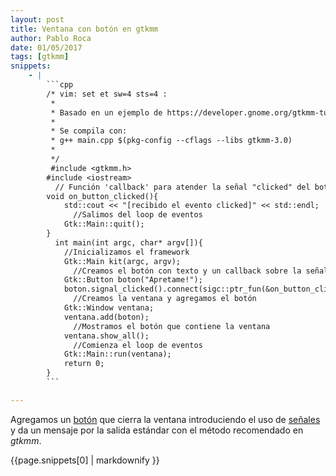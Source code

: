 ```yaml
---
layout: post
title: Ventana con botón en gtkmm
author: Pablo Roca
date: 01/05/2017
tags: [gtkmm]
snippets: 
    - |
        ```cpp
        /* vim: set et sw=4 sts=4 :
         *
         * Basado en un ejemplo de https://developer.gnome.org/gtkmm-tutorial/stable/sec-basics-simple-example.html.en
         *
         * Se compila con:
         * g++ main.cpp $(pkg-config --cflags --libs gtkmm-3.0)
         *
         */
         #include <gtkmm.h>
        #include <iostream>
          // Función 'callback' para atender la señal "clicked" del botón
        void on_button_clicked(){
            std::cout << "[recibido el evento clicked]" << std::endl;
              //Salimos del loop de eventos
            Gtk::Main::quit();
        }
          int main(int argc, char* argv[]){
            //Inicializamos el framework
            Gtk::Main kit(argc, argv);
              //Creamos el botón con texto y un callback sobre la señal 'clicked'
            Gtk::Button boton("Apretame!");
            boton.signal_clicked().connect(sigc::ptr_fun(&on_button_clicked));
              //Creamos la ventana y agregamos el botón
            Gtk::Window ventana;
            ventana.add(boton);
              //Mostramos el botón que contiene la ventana
            ventana.show_all();
              //Comienza el loop de eventos
            Gtk::Main::run(ventana);
            return 0;
        }
        ```

---
```

<div class="entry-content">
						<p>Agregamos un <a href="http://library.gnome.org/devel/gtkmm-tutorial/stable/chapter-button-widget.html">botón</a> que cierra la ventana introduciendo el uso de <a href="http://library.gnome.org/devel/gtkmm-tutorial/stable/chapter-signals.html">señales</a> y da un mensaje por la salida estándar con el método recomendado en <em>gtkmm</em>.</p>
<div><div>{{page.snippets[0] | markdownify }}</div></div>
											</div>
